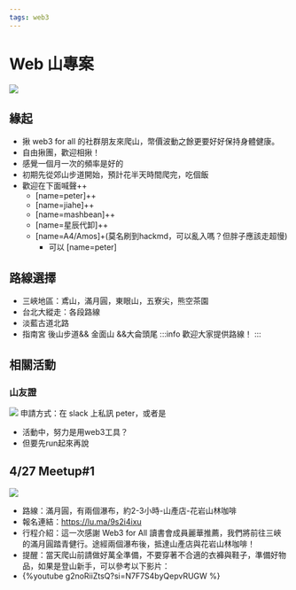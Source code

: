 ```yaml
---
tags: web3
---
```

# Web 山專案
![](https://g0v.hackmd.io/_uploads/SycSU0lAJe.png)

## 緣起
- 揪 web3 for all 的社群朋友來爬山，幣價波動之餘更要好好保持身體健康。
- 自由揪團，歡迎相揪！
- 感覺一個月一次的頻率是好的
- 初期先從郊山步道開始，預計花半天時間爬完，吃個飯
- 歡迎在下面喊聲++
    - [name=peter]++
    - [name=jiahe]++
    - [name=mashbean]++
    - [name=星辰代卸]++
    - [name=A4/Amos]+(莫名刷到hackmd，可以亂入嗎？但胖子應該走超慢)
        - 可以 [name=peter]

## 路線選擇
- 三峽地區：鳶山，滿月圓，東眼山，五寮尖，熊空茶園 
- 台北大縱走：各段路線
- 淡藍古道北路
- 指南宮 後山步道&& 金面山 &&大侖頭尾
:::info
歡迎大家提供路線！
:::

## 相關活動
### 山友證
![](https://g0v.hackmd.io/_uploads/B1x4OD-01l.png)
申請方式：在 slack 上私訊 peter，或者是
- 活動中，努力是用web3工具？
- 但要先run起來再說

## 4/27 Meetup#1
![](https://g0v.hackmd.io/_uploads/SkwPyh701x.png)

- 路線：滿月圓，有兩個瀑布，約2-3小時-山產店-花岩山林咖啡
- 報名連結：https://lu.ma/9s2i4ixu 
- 行程介紹：這一次感謝 Web3 for All 讀書會成員麗華推薦，我們將前往三峽的滿月圓踏青健行。途經兩個瀑布後，抵達山產店與花岩山林咖啡！
- 提醒：當天爬山前請做好萬全準備，不要穿著不合適的衣褲與鞋子，準備好物品，如果是登山新手，可以參考以下影片：
- {%youtube g2noRiiZtsQ?si=N7F7S4byQepvRUGW %}
